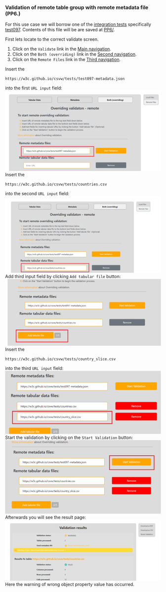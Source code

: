 ### Validation of remote table group with remote metadata file (PP6.)

For this use case we will borrow one of the [integration tests](https://w3c.github.io/csvw/tests/#manifest-validation) specifically [test097](https://w3c.github.io/csvw/tests/#manifest-validation#test097).
Contents of this file will be are saved at [PP6/](https://gitlab.mff.cuni.cz/kolcunm/csv-validator/-/tree/master/Docs/User/WebApp/Examples/PP6).

First lets locate to the correct validate screen.
1. Click on the `Validate` link in the [Main navigation](index.md#main-navigation).
2. Click on the `Both (overriding)` link in the [Second navigation](index.md#validate-screens-second-navigation).
3. Click on the `Remote Files` link in the [Third navigation](index.md#validate-screens-third-navigation).

Insert the 
```
https://w3c.github.io/csvw/tests/test097-metadata.json
``` 
into the first `URL input` field:
![pp6 first insert](img/pp6_first_insert.png)
Insert the 
```
https://w3c.github.io/csvw/tests/countries.csv
``` 
into the second `URL input` field:
![pp6 second insert](img/pp6_second_insert.png)
Add third input field by clicking `Add tabular file` button:
![pp6 add url input](img/pp6_add_url_input.png)
Insert the 
```
https://w3c.github.io/csvw/tests/country_slice.csv
```
into the third `URL input` field:
![pp6 third insert](img/pp6_third_insert.png)
Start the validation by clicking on the `Start Validation` button: 
![pp6 start validation](img/pp6_start_validation.png)
Afterwards you will see the result page:
![pp6 result page](img/pp6_result_page.png)
Here the warning of wrong object property value has occurred.